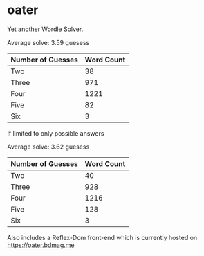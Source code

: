 # oater

Yet another Wordle Solver.

Average solve: 3.59 guesess

| Number of Guesses | Word Count |
| --- | --- |
| Two | 38 |
| Three | 971 |
| Four | 1221 |
| Five | 82 |
| Six | 3 |

If limited to only possible answers

Average solve: 3.62 guesess

| Number of Guesses | Word Count |
| --- | --- |
| Two | 40 |
| Three | 928 |
| Four | 1216 |
| Five | 128 |
| Six | 3 |

Also includes a Reflex-Dom front-end which is currently hosted on https://oater.bdmag.me


